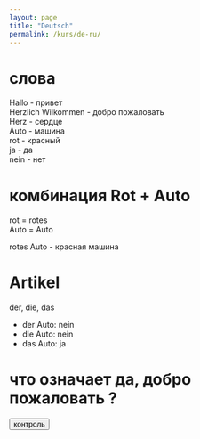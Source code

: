 ```yaml
---
layout: page
title: "Deutsch"
permalink: /kurs/de-ru/
---
```


<script>
	function button1() {
    		alert("Ja, Herzlich Wilkommen")
    }
</script>

# слова

Hallo - привет\
Herzlich Wilkommen - добро пожаловать\
Herz - сердце\
Auto - машина\
rot - красный\
ja - да\
nein - нет

# комбинация Rot + Auto

rot = rotes\
Auto = Auto

rotes Auto - красная машина 

# Artikel

der, die, das

- der Auto: nein
- die Auto: nein
- das Auto: ja

# что означает да, добро пожаловать ?

<input type="button" value="контроль" onclick="button1();"/>